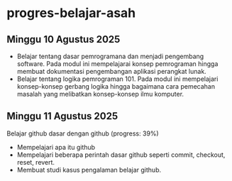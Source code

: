 # progres-belajar-asah

## Minggu 10 Agustus 2025
* Belajar tentang dasar pemrogramana dan menjadi pengembang software. Pada modul ini mempelajarai konsep pemrograman hingga membuat dokumentasi pengembangan aplikasi perangkat lunak.
* Belajar tentang logika pemrograman 101. Pada modul ini mempelajari konsep-konsep gerbang logika hingga bagaimana cara pemecahan masalah yang melibatkan konsep-konsep ilmu komputer.

## Minggu 11 Agustus 2025
Belajar github dasar dengan github (progress: 39%)
* Mempelajari apa itu github
* Mempelajari beberapa perintah dasar github seperti commit, checkout, reset, revert.
* Membuat studi kasus pengalaman belajar github.
